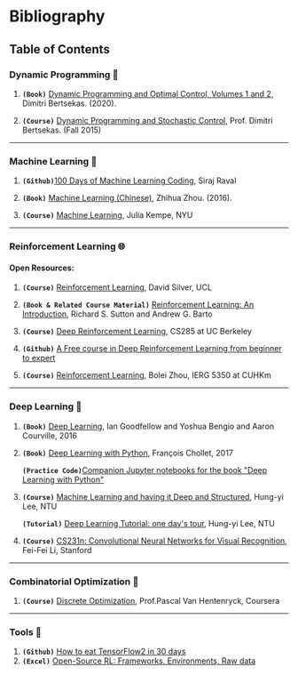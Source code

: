 # Bibliography

## Table of Contents

### Dynamic Programming :flashlight:
1. **`(Book)`** [Dynamic Programming and Optimal Control, Volumes 1 and 2](http://web.mit.edu/dimitrib/www/dpchapter.html), Dimitri Bertsekas. (2020).  

2. **`(Course)`** [Dynamic Programming and Stochastic Control](https://ocw.mit.edu/courses/electrical-engineering-and-computer-science/6-231-dynamic-programming-and-stochastic-control-fall-2015/), Prof. Dimitri Bertsekas. (Fall 2015)
---
### Machine Learning :slot_machine:
1. **`(Github)`**[100 Days of Machine Learning Coding](https://github.com/Avik-Jain/100-Days-Of-ML-Code), Siraj Raval

2. **`(Book)`** [Machine Learning (Chinese)](https://cs.nju.edu.cn/zhouzh/zhouzh.files/publication/MLbook2016.htm), Zhihua Zhou. (2016).  

3. **`(Course)`** [Machine Learning](https://davidrosenberg.github.io/ml2019/#home), Julia Kempe, NYU
---
### Reinforcement Learning :globe_with_meridians:
#### Open Resources:
1. **`(Course)`** [Reinforcement Learning](https://www.davidsilver.uk/teaching/), David Silver, UCL

2. **`(Book & Related Course Material)`** [Reinforcement Learning: An Introduction](http://incompleteideas.net/book/the-book-2nd.html), Richard S. Sutton and Andrew G. Barto

3. **`(Course)`** [Deep Reinforcement Learning](http://rail.eecs.berkeley.edu/deeprlcourse/), CS285 at UC Berkeley

4. **`(Github)`** [A Free course in Deep Reinforcement Learning from beginner to expert](https://simoninithomas.github.io/Deep_reinforcement_learning_Course/)

5. **`(Course)`** [Reinforcement Learning](https://cuhkrlcourse.github.io/), Bolei Zhou, IERG 5350 at CUHKm
---
### Deep Learning :book:
1. **`(Book)`** [Deep Learning](http://www.deeplearningbook.org), Ian Goodfellow and Yoshua Bengio and Aaron Courville, 2016

2. **`(Book)`** [Deep Learning with Python](https://www.manning.com/books/deep-learning-with-python), François Chollet, 2017 
   
   **`(Practice Code)`**[Companion Jupyter notebooks for the book "Deep Learning with Python"](https://github.com/fchollet/deep-learning-with-python-notebooks)

3. **`(Course)`** [Machine Learning and having it Deep and Structured](http://speech.ee.ntu.edu.tw/~tlkagk/courses_MLDS17.html), Hung-yi Lee, NTU
  
   **`(Tutorial)`** [Deep Learning Tutorial: one day's tour](https://www.slideshare.net/tw_dsconf/ss-62245351?from_action=save), Hung-yi Lee, NTU
   
4. **`(Course)`** [CS231n: Convolutional Neural Networks for Visual Recognition](http://cs231n.stanford.edu/), Fei-Fei Li, Stanford
---
### Combinatorial Optimization :flashlight:
1. **`(Course)`** [Discrete Optimization](https://zh.coursera.org/learn/discrete-optimization#syllabus), Prof.Pascal Van Hentenryck, Coursera
---
### Tools :hammer:
1. **`(Github)`** [How to eat TensorFlow2 in 30 days](https://github.com/lyhue1991/eat_tensorflow2_in_30_days)
2. **`(Excel)`** [Open-Source RL: Frameworks, Environments, Raw data](https://docs.google.com/spreadsheets/d/1EeFPd-XIQ3mq_9snTlAZSsFY7Hbnmd7P5bbT8LPuMn0/htmlview#)
